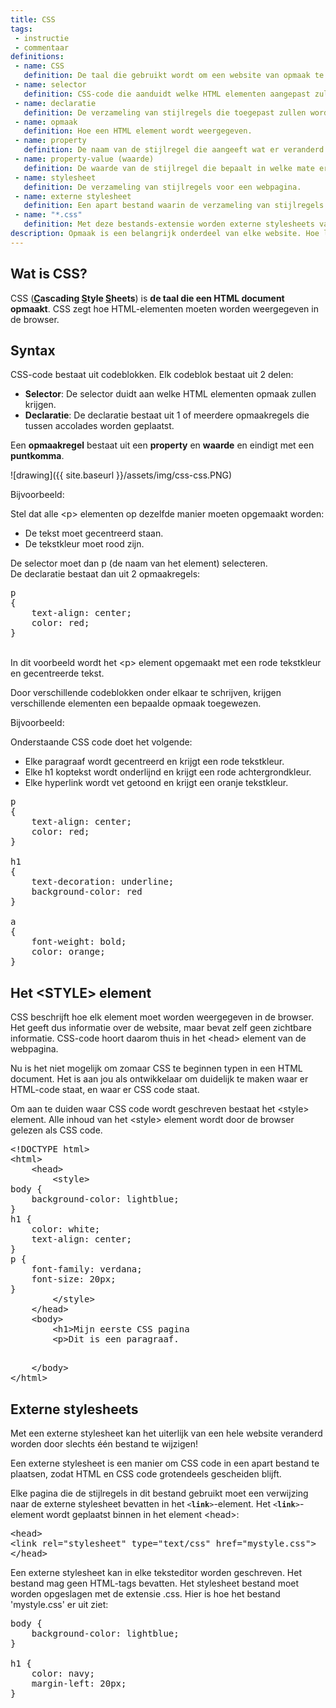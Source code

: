 ```yaml
---
title: CSS
tags: 
 - instructie
 - commentaar
definitions: 
 - name: CSS
   definition: De taal die gebruikt wordt om een website van opmaak te voorzien.
 - name: selector
   definition: CSS-code die aanduidt welke HTML elementen aangepast zullen worden door de stijlregels.
 - name: declaratie
   definition: De verzameling van stijlregels die toegepast zullen worden op één of meerdere HTML elementen.
 - name: opmaak
   definition: Hoe een HTML element wordt weergegeven.
 - name: property
   definition: De naam van de stijlregel die aangeeft wat er veranderd wordt aan de opmaak.
 - name: property-value (waarde)
   definition: De waarde van de stijlregel die bepaalt in welke mate er iets veranderd wordt aan de opmaak.
 - name: stylesheet
   definition: De verzameling van stijlregels voor een webpagina.
 - name: externe stylesheet
   definition: Een apart bestand waarin de verzameling van stijlregels voor een webpagina wordt bijgehouden.
 - name: "*.css"
   definition: Met deze bestands-extensie worden externe stylesheets van een website opgeslagen als document.
description: Opmaak is een belangrijk onderdeel van elke website. Hoe laat je een element er goed uitzien? In dit hoofdstuk wordt een algemene inleiding gegeven over de rol van CSS in webontwikkeling.
---
```



## Wat is CSS?

CSS (**<span style="text-decoration:underline;">C</span>ascading <span style="text-decoration:underline;">S</span>tyle <span style="text-decoration:underline;">S</span>heets**) is **de taal die een HTML document opmaakt**. CSS zegt hoe HTML-elementen moeten worden weergegeven in de browser.


## Syntax

CSS-code bestaat uit codeblokken. Elk codeblok bestaat uit 2 delen:



*   **Selector**: De selector duidt aan welke HTML elementen opmaak zullen krijgen. 
*   **Declaratie**: De declaratie bestaat uit 1 of meerdere opmaakregels die tussen accolades worden geplaatst.

Een **opmaakregel** bestaat uit een **property** en **waarde** en eindigt met een **puntkomma**. 

![drawing]({{ site.baseurl }}/assets/img/css-css.PNG)

Bijvoorbeeld:

Stel dat alle &lt;p> elementen op dezelfde manier moeten opgemaakt worden:



*   De tekst moet gecentreerd staan.
*   De tekstkleur moet rood zijn.

De selector moet dan p (de naam van het element) selecteren.  \
De declaratie bestaat dan uit 2 opmaakregels:

<pre class="prettyprint">
p
{
	text-align: center;
	color: red;
}
</pre>


 \
In dit voorbeeld wordt het &lt;p> element opgemaakt met een rode tekstkleur en gecentreerde tekst.

Door verschillende codeblokken onder elkaar te schrijven, krijgen verschillende elementen een bepaalde opmaak toegewezen.

Bijvoorbeeld:

Onderstaande CSS code doet het volgende:



*   Elke paragraaf wordt gecentreerd en krijgt een rode tekstkleur.
*   Elke h1 koptekst wordt onderlijnd en krijgt een rode achtergrondkleur.
*   Elke hyperlink wordt vet getoond en krijgt een oranje tekstkleur.

<pre class="prettyprint">
p
{
	text-align: center;
	color: red;
}

h1
{
	text-decoration: underline;
	background-color: red
}

a
{
	font-weight: bold;
	color: orange;
}
</pre>




## Het &lt;STYLE> element

CSS beschrijft hoe elk element moet worden weergegeven in de browser. Het geeft dus informatie over de website, maar bevat zelf geen zichtbare informatie. CSS-code hoort daarom thuis in het &lt;head> element van de webpagina.

Nu is het niet mogelijk om zomaar CSS te beginnen typen in een HTML document. Het is aan jou als ontwikkelaar om duidelijk te maken waar er HTML-code staat, en waar er CSS code staat.

Om aan te duiden waar CSS code wordt geschreven bestaat het &lt;style> element. Alle inhoud van het &lt;style> element wordt door de browser gelezen als CSS code.


<pre class="prettyprint">
&lt;!DOCTYPE html>
&lt;html>
	&lt;head>
		&lt;style>
body {
    background-color: lightblue;
}
h1 {
    color: white;
    text-align: center;
}
p {
    font-family: verdana;
    font-size: 20px;
}
		&lt;/style>
	&lt;/head>
	&lt;body>
		&lt;h1>Mijn eerste CSS pagina</h1>
		&lt;p>Dit is een paragraaf.</p>
	&lt;/body>
&lt;/html>
</pre>



## Externe stylesheets

Met een externe stylesheet kan het uiterlijk van een hele website veranderd worden door slechts één bestand te wijzigen! 

Een externe stylesheet is een manier om CSS code in een apart bestand te plaatsen, zodat HTML en CSS code grotendeels gescheiden blijft.

Elke pagina die de stijlregels in dit bestand gebruikt moet een verwijzing naar de externe stylesheet bevatten in het <code>&lt;<strong>link</strong>></code>-element. Het <code>&lt;<strong>link</strong>></code>-element wordt geplaatst binnen in het element &lt;head>:

<pre class="prettyprint">
&lt;head>
&lt;link rel="stylesheet" type="text/css" href="mystyle.css">
&lt;/head>
</pre>


Een externe stylesheet kan in elke teksteditor worden geschreven. Het bestand mag geen HTML-tags bevatten. Het stylesheet bestand moet worden opgeslagen met de extensie .css. Hier is hoe het bestand 'mystyle.css' er uit ziet:


<pre class="prettyprint">
body {
    background-color: lightblue;
}

h1 {
    color: navy;
    margin-left: 20px;
}
</pre>




